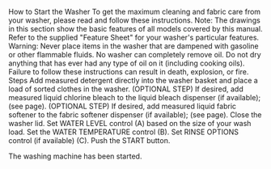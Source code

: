 How to Start the Washer
To get the maximum cleaning and fabric care from your washer, please read and follow these instructions.
Note: The drawings in this section show the basic features of all models covered by this manual. Refer to the supplied "Feature Sheet" for your washer's particular features.
Warning: Never place items in the washer that are dampened with gasoline or other flammable fluids. No washer can completely remove oil. Do not dry anything that has ever had any type of oil on it (including cooking oils). Failure to follow these instructions can result in death, explosion, or fire.
Steps
Add measured detergent directly into the washer basket and place a load of sorted clothes in the washer.
(OPTIONAL STEP) If desired, add measured liquid chlorine bleach to the liquid bleach dispenser (if available); (see page).
(OPTIONAL STEP) If desired, add measured liquid fabric softener to the fabric softener dispenser (if available); (see page).
Close the washer lid.
Set WATER LEVEL control (A) based on the size of your wash load.
Set the WATER TEMPERATURE control (B).
Set RINSE OPTIONS control (if available) (C).
Push the START button.

The washing machine has been started.
